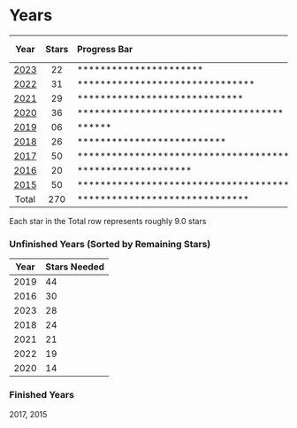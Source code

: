 # Years #

| Year               | Stars | Progress Bar                                       | Percent Done |
|:------------------:|:-----:|:---------------------------------------------------|:-------------|
| [2023](2023) | 22    | **********************                             | 44%          |
| [2022](2022) | 31    | *******************************                    | 62%          |
| [2021](2021) | 29    | *****************************                      | 58%          |
| [2020](2020) | 36    | ************************************               | 72%          |
| [2019](2019) | 06    | ******                                             | 12%          |
| [2018](2018) | 26    | **************************                         | 52%          |
| [2017](2017) | 50    | ************************************************** | 100%         |
| [2016](2016) | 20    | ********************                               | 40%          |
| [2015](2015) | 50    | ************************************************** | 100%         |
| Total              | 270   | ******************************                     | 60%          |

Each star in the Total row represents roughly 9.0 stars

### Unfinished Years (Sorted by Remaining Stars) ###

| Year | Stars Needed |
|:----:|:-------------|
| 2019 | 44           |
| 2016 | 30           |
| 2023 | 28           |
| 2018 | 24           |
| 2021 | 21           |
| 2022 | 19           |
| 2020 | 14           |

### Finished Years ###

2017, 2015
